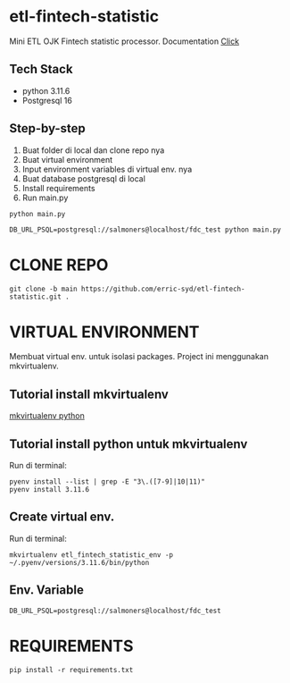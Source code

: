 # etl-fintech-statistic
Mini ETL OJK Fintech statistic processor.
Documentation [Click](https://docs.google.com/document/d/1V2tavc0tBNkLii7OZHZvM3PxDT_XeTw4sgGZsoLqvEQ/edit?tab=t.0)

## Tech Stack
- python 3.11.6
- Postgresql 16

## Step-by-step
1. Buat folder di local dan clone repo nya
2. Buat virtual environment
3. Input environment variables di virtual env. nya
4. Buat database postgresql di local 
5. Install requirements
6. Run main.py
```
python main.py

DB_URL_PSQL=postgresql://salmoners@localhost/fdc_test python main.py
```

# CLONE REPO
    git clone -b main https://github.com/erric-syd/etl-fintech-statistic.git .


# VIRTUAL ENVIRONMENT
Membuat virtual env. untuk isolasi packages. Project ini menggunakan mkvirtualenv.
## Tutorial install mkvirtualenv
[mkvirtualenv python](https://www.geeksforgeeks.org/using-mkvirtualenv-to-create-new-virtual-environment-python/)
## Tutorial install python untuk mkvirtualenv
Run di terminal:

    pyenv install --list | grep -E "3\.([7-9]|10|11)"
    pyenv install 3.11.6
## Create virtual env.
Run di terminal:

    mkvirtualenv etl_fintech_statistic_env -p ~/.pyenv/versions/3.11.6/bin/python

## Env. Variable
````
DB_URL_PSQL=postgresql://salmoners@localhost/fdc_test
````


# REQUIREMENTS
    pip install -r requirements.txt
